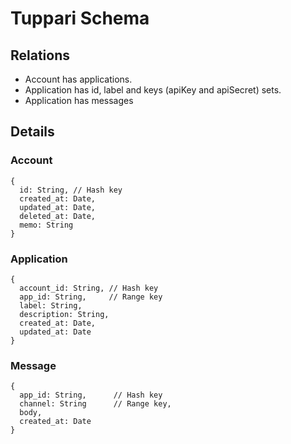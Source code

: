 Tuppari Schema
==============

Relations
---------

- Account has applications.
- Application has id, label and keys (apiKey and apiSecret) sets.
- Application has messages

Details
-------

### Account

    {
      id: String, // Hash key
      created_at: Date,
      updated_at: Date,
      deleted_at: Date,
      memo: String
    }

### Application

    {
      account_id: String, // Hash key
      app_id: String,     // Range key
      label: String,
      description: String,
      created_at: Date,
      updated_at: Date
    }

### Message

    {
      app_id: String,      // Hash key
      channel: String      // Range key,
      body,
      created_at: Date
    }
